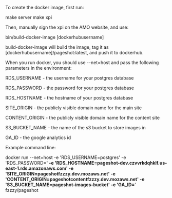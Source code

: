 To create the docker image, first run:

  make server
  make xpi

Then, manually sign the xpi on the AMO website, and use:

  bin/build-docker-image [dockerhubusername]

build-docker-image will build the image, tag it as [dockerhubusername]/pageshot:latest, and push it to dockerhub.

When you run docker, you should use --net=host and pass the following parameters in the environment:

  RDS_USERNAME - the username for your postgres database

  RDS_PASSWORD - the password for your postgres database

  RDS_HOSTNAME - the hostname of your postgres database

  SITE_ORIGIN - the publicly visible domain name for the main site

  CONTENT_ORIGIN - the publicly visible domain name for the content site

  S3_BUCKET_NAME - the name of the s3 bucket to store images in

  GA_ID - the google analytics id

Example command line:

  docker run --net=host -e 'RDS_USERNAME=postgres' -e 'RDS_PASSWORD=********' -e 'RDS_HOSTNAME=pageshot-dev.czvvrkdqhklf.us-east-1.rds.amazonaws.com' -e 'SITE_ORIGIN=pageshotfzzzy.dev.mozaws.net' -e 'CONTENT_ORIGIN=pageshotcontentfzzzy.dev.mozaws.net' -e 'S3_BUCKET_NAME=pageshot-images-bucket' -e 'GA_ID=********' fzzzy/pageshot
